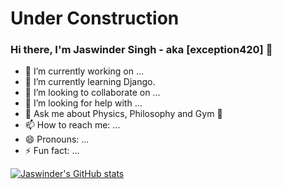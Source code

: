 # Under Construction
### Hi there, I'm Jaswinder Singh - aka [exception420] 👋

<!--
**exception420/exception420** is a ✨ _special_ ✨ repository because its `README.md` (this file) appears on your GitHub profile.

Here are some ideas to get you started:
-->

-   🔭 I’m currently working on ...
-   🌱 I’m currently learning Django.
-   👯 I’m looking to collaborate on ...
-   🤔 I’m looking for help with ...
-   💬 Ask me about Physics, Philosophy and Gym 💪
-   📫 How to reach me: ...
-   😄 Pronouns: ...
-   ⚡ Fun fact: ...

[![Jaswinder's GitHub stats](https://github-readme-stats.vercel.app/api?username=exception420)](https://github.com/anuraghazra/github-readme-stats)
